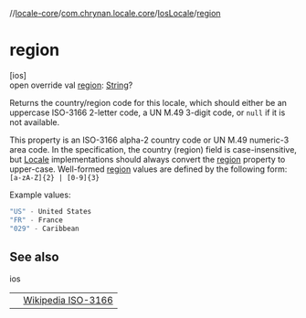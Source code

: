 //[locale-core](../../../index.md)/[com.chrynan.locale.core](../index.md)/[IosLocale](index.md)/[region](region.md)

# region

[ios]\
open override val [region](region.md): [String](https://kotlinlang.org/api/latest/jvm/stdlib/kotlin/-string/index.html)?

Returns the country/region code for this locale, which should either be an uppercase ISO-3166 2-letter code, a UN M.49 3-digit code, or `null` if it is not available.

This property is an ISO-3166 alpha-2 country code or UN M.49 numeric-3 area code. In the specification, the country (region) field is case-insensitive, but [Locale](../-locale/index.md#-1762194833%2FExtensions%2F2109559298) implementations should always convert the [region](region.md) property to upper-case. Well-formed [region](region.md) values are defined by the following form: `[a-zA-Z]{2} | [0-9]{3}`

Example values:

```kotlin
"US" - United States
"FR" - France
"029" - Caribbean
```

## See also

ios

| | |
|---|---|
|  | [Wikipedia ISO-3166](https://en.wikipedia.org/wiki/ISO_3166) |
